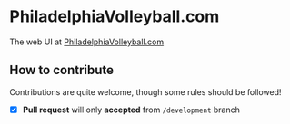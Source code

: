 # PhiladelphiaVolleyball.com
The web UI at [PhiladelphiaVolleyball.com](http://PhiladelphiaVolleyball.com)

## How to contribute

Contributions are quite welcome, though some rules should be followed!

- [x] **Pull request** will only **accepted** from `/development` branch